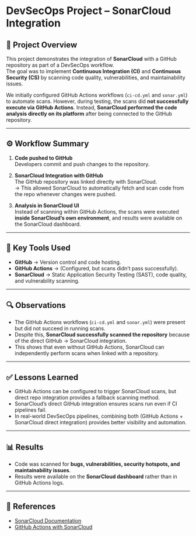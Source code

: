 # DevSecOps Project – SonarCloud Integration

## 📌 Project Overview
This project demonstrates the integration of **SonarCloud** with a GitHub repository as part of a DevSecOps workflow.  
The goal was to implement **Continuous Integration (CI)** and **Continuous Security (CS)** by scanning code quality, vulnerabilities, and maintainability issues.

We initially configured GitHub Actions workflows (`ci-cd.yml` and `sonar.yml`) to automate scans. However, during testing, the scans did **not successfully execute via GitHub Actions**. Instead, **SonarCloud performed the code analysis directly on its platform** after being connected to the GitHub repository.

---

## ⚙️ Workflow Summary
1. **Code pushed to GitHub**  
   Developers commit and push changes to the repository.

2. **SonarCloud Integration with GitHub**  
   The GitHub repository was linked directly with SonarCloud.  
   → This allowed SonarCloud to automatically fetch and scan code from the repo whenever changes were pushed.

3. **Analysis in SonarCloud UI**  
   Instead of scanning within GitHub Actions, the scans were executed **inside SonarCloud’s own environment**, and results were available on the SonarCloud dashboard.

---

## 🚀 Key Tools Used
- **GitHub** → Version control and code hosting.
- **GitHub Actions** → (Configured, but scans didn’t pass successfully).
- **SonarCloud** → Static Application Security Testing (SAST), code quality, and vulnerability scanning.

---

## 🔍 Observations
- The GitHub Actions workflows (`ci-cd.yml` and `sonar.yml`) were present but did not succeed in running scans.
- Despite this, **SonarCloud successfully scanned the repository** because of the direct GitHub → SonarCloud integration.
- This shows that even without GitHub Actions, SonarCloud can independently perform scans when linked with a repository.

---

## ✅ Lessons Learned
- GitHub Actions can be configured to trigger SonarCloud scans, but direct repo integration provides a fallback scanning method.
- SonarCloud’s direct GitHub integration ensures scans run even if CI pipelines fail.
- In real-world DevSecOps pipelines, combining both (GitHub Actions + SonarCloud direct integration) provides better visibility and automation.

---

## 📊 Results
- Code was scanned for **bugs, vulnerabilities, security hotspots, and maintainability issues**.
- Results were available on the **SonarCloud dashboard** rather than in GitHub Actions logs.

---

## 🔗 References
- [SonarCloud Documentation](https://docs.sonarcloud.io/)
- [GitHub Actions with SonarCloud](https://docs.sonarcloud.io/ci-integration/github-actions/)
